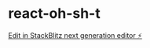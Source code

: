 # react-oh-sh-t

[Edit in StackBlitz next generation editor ⚡️](https://stackblitz.com/~/github.com/yashanshu/react-oh-sh-t)